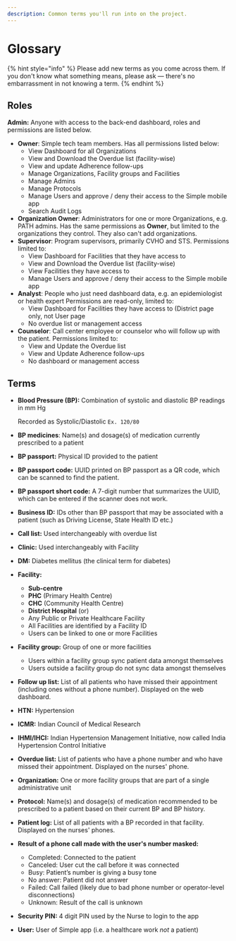 ```yaml
---
description: Common terms you'll run into on the project.
---
```


# Glossary

{% hint style="info" %}
Please add new terms as you come across them. If you don't know what something means, please ask — there's no embarrassment in not knowing a term.
{% endhint %}

## Roles

**Admin:** Anyone with access to the back-end dashboard, roles and permissions are listed below.

* **Owner**: Simple tech team members. Has all permissions listed below:
  * View Dashboard for all Organizations
  * View and Download the Overdue list \(facility-wise\)
  * View and update Adherence follow-ups
  * Manage Organizations, Facility groups and Facilities
  * Manage Admins
  * Manage Protocols
  * Manage Users and approve / deny their access to the Simple mobile app 
  * Search Audit Logs
* **Organization Owner**: Administrators for one or more Organizations, e.g. PATH admins. Has the same permissions as **Owner**, but limited to the organizations they control. They also can't add organizations.
* **Supervisor**: Program supervisors, primarily CVHO and STS. Permissions limited to:
  * View Dashboard for Facilities that they have access to
  * View and Download the Overdue list \(facility-wise\)
  * View Facilities they have access to
  * Manage Users and approve / deny their access to the Simple mobile app
* **Analyst**: People who just need dashboard data, e.g. an epidemiologist or health expert Permissions are read-only, limited to:
  * View Dashboard for Facilities they have access to \(District page only, not User page
  * No overdue list or management access
* **Counselor**: Call center employee or counselor who will follow up with the patient. Permissions limited to:
  * View and Update the Overdue list
  * View and Update Adherence follow-ups
  * No dashboard or management access

## Terms

* **Blood Pressure \(BP\):** Combination of systolic and diastolic BP readings in mm Hg

  Recorded as Systolic/Diastolic `Ex. 120/80`

* **BP medicines**: Name\(s\) and dosage\(s\) of medication currently prescribed to a patient
* **BP passport:** Physical ID provided to the patient
* **BP passport code:** UUID printed on BP passport as a QR code, which can be scanned to find the patient.
* **BP passport short code:** A 7-digit number that summarizes the UUID, which can be entered if the scanner does not work.
* **Business ID:** IDs other than BP passport that may be associated with a patient \(such as Driving License, State Health ID etc.\)
* **Call list:** Used interchangeably with overdue list
* **Clinic:** Used interchangeably with Facility
* **DM:** Diabetes mellitus \(the clinical term for diabetes\)
* **Facility:**
  * **Sub-centre**
  * **PHC** \(Primary Health Centre\)
  * **CHC** \(Community Health Centre\)
  * **District Hospital** \(or\)
  * Any Public or Private Healthcare Facility
  * All Facilities are identified by a Facility ID
  * Users can be linked to one or more Facilities
* **Facility group:** Group of one or more facilities
  * Users within a facility group sync patient data amongst themselves
  * Users outside a facility group do not sync data amongst themselves
* **Follow up list:** List of all patients who have missed their appointment \(including ones without a phone number\). Displayed on the web dashboard.
* **HTN:** Hypertension
* **ICMR:** Indian Council of Medical Research
* **IHMI/IHCI:** Indian Hypertension Management Initiative, now called India Hypertension Control Initiative
* **Overdue list:** List of patients who have a phone number and who have missed their appointment. Displayed on the nurses' phone.
* **Organization:** One or more facility groups that are part of a single administrative unit
* **Protocol:** Name\(s\) and dosage\(s\) of medication recommended to be prescribed to a patient based on their current BP and BP history.
* **Patient log:** List of all patients with a BP recorded in that facility. Displayed on the nurses' phones.
* **Result of a phone call made with the user's number masked:**
  * Completed: Connected to the patient 
  * Canceled: User cut the call before it was connected
  * Busy: Patient’s number is giving a busy tone
  * No answer: Patient did not answer
  * Failed: Call failed \(likely due to bad phone number or operator-level disconnections\)
  * Unknown: Result of the call is unknown 
* **Security PIN:** 4 digit PIN used by the Nurse to login to the app
* **User:** User of Simple app \(i.e. a healthcare work _not_ a patient\)

